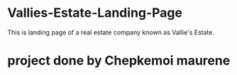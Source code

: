 # Vallies-Estate-Landing-Page
This is landing page of a real estate company known as Vallie's Estate.
# project done by Chepkemoi maurene
